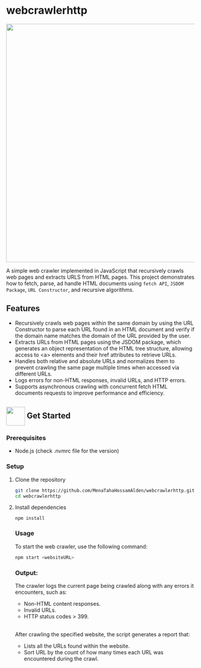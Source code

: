 # webcrawlerhttp
<img id="img" draggable="false" class="style-scope yt-img-shadow" alt="" width="638" 
src="https://yt3.ggpht.com/yHlRbeRjSgbFIqR50MDz6CjUfKUB00l1dsMGIY6NDMyxs5CU2YugnjhlGu10QmmNmbjJXBjJQ3L1zg=s400-nd-v1-rwa">

A simple web crawler implemented in JavaScript that recursively crawls web pages and extracts URLS from HTML pages. This project demonstrates how to fetch, parse, ad handle HTML documents using `fetch API`, `JSDOM Package`, `URL Constructor`, and recursive algorithms.

## Features
- Recursively crawls web pages within the same domain by using the URL Constructor to parse each URL found in an HTML document and verify if the domain name matches the domain of the URL provided by the user.
- Extracts URLs from HTML pages using the JSDOM package, which generates an object representation of the HTML tree structure, allowing access to \<a> elements and their href attributes to retrieve URLs.
- Handles both relative and absolute URLs and normalizes them to prevent crawling the same page multiple times when accessed via different URLs.
- Logs errors for non-HTML responses, invalid URLs, and HTTP errors.
- Supports asynchronous crawling with concurrent fetch HTML documents requests to improve performance and efficiency.

## <img  align= center width=50px height=50px src="https://c.tenor.com/HgX89Yku5V4AAAAi/to-the-moon.gif"> Get Started <a id = "started"></a>

### Prerequisites
 - Node.js (check .nvmrc file for the version)

### Setup
<ol>
<li>Clone the repository

<br>

```bash
git clone https://github.com/MenaTahaHossamAlden/webcrawlerhttp.git
cd webcrawlerhttp
```
</li>
<li>Install dependencies

<br>

```
npm install
```

</li>

### Usage
To start the web crawler, use the following command:
````bash
npm start <websiteURL>
````

### Output:
The crawler logs the current page being crawled along with any errors it encounters, such as:

 - Non-HTML content responses.
 - Invalid URLs.
 - HTTP status codes > 399.

<br>

After crawling the specified website, the script generates a report that:
 - Lists all the URLs found within the website.
 - Sort URL by the count of how many times each URL was encountered during the crawl.
 